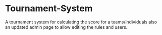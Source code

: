 # Tournament-System
A tournament system for calculating the score for a teams/individuals also an updated admin page to allow editing the rules and users.
